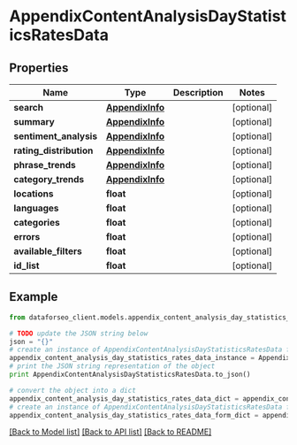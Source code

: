# AppendixContentAnalysisDayStatisticsRatesData


## Properties

Name | Type | Description | Notes
------------ | ------------- | ------------- | -------------
**search** | [**AppendixInfo**](AppendixInfo.md) |  | [optional] 
**summary** | [**AppendixInfo**](AppendixInfo.md) |  | [optional] 
**sentiment_analysis** | [**AppendixInfo**](AppendixInfo.md) |  | [optional] 
**rating_distribution** | [**AppendixInfo**](AppendixInfo.md) |  | [optional] 
**phrase_trends** | [**AppendixInfo**](AppendixInfo.md) |  | [optional] 
**category_trends** | [**AppendixInfo**](AppendixInfo.md) |  | [optional] 
**locations** | **float** |  | [optional] 
**languages** | **float** |  | [optional] 
**categories** | **float** |  | [optional] 
**errors** | **float** |  | [optional] 
**available_filters** | **float** |  | [optional] 
**id_list** | **float** |  | [optional] 

## Example

```python
from dataforseo_client.models.appendix_content_analysis_day_statistics_rates_data import AppendixContentAnalysisDayStatisticsRatesData

# TODO update the JSON string below
json = "{}"
# create an instance of AppendixContentAnalysisDayStatisticsRatesData from a JSON string
appendix_content_analysis_day_statistics_rates_data_instance = AppendixContentAnalysisDayStatisticsRatesData.from_json(json)
# print the JSON string representation of the object
print AppendixContentAnalysisDayStatisticsRatesData.to_json()

# convert the object into a dict
appendix_content_analysis_day_statistics_rates_data_dict = appendix_content_analysis_day_statistics_rates_data_instance.to_dict()
# create an instance of AppendixContentAnalysisDayStatisticsRatesData from a dict
appendix_content_analysis_day_statistics_rates_data_form_dict = appendix_content_analysis_day_statistics_rates_data.from_dict(appendix_content_analysis_day_statistics_rates_data_dict)
```
[[Back to Model list]](../README.md#documentation-for-models) [[Back to API list]](../README.md#documentation-for-api-endpoints) [[Back to README]](../README.md)



